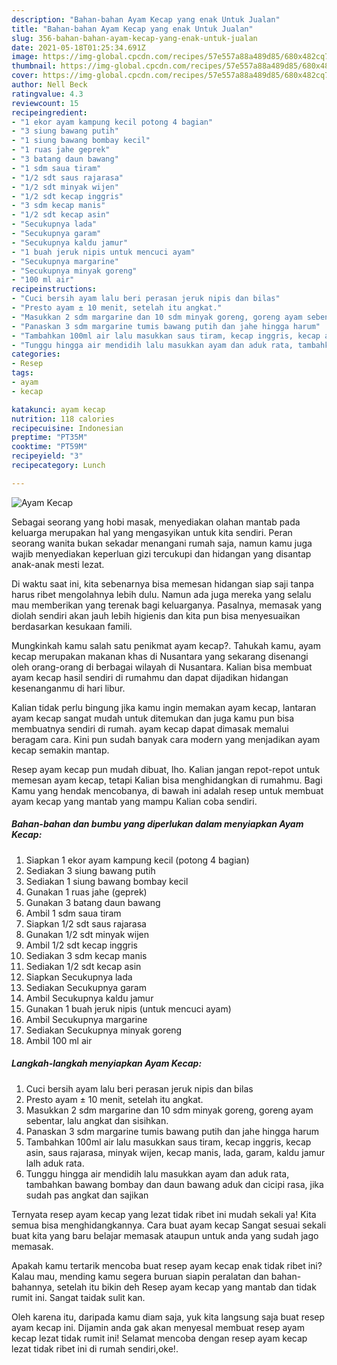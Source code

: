 ```yaml
---
description: "Bahan-bahan Ayam Kecap yang enak Untuk Jualan"
title: "Bahan-bahan Ayam Kecap yang enak Untuk Jualan"
slug: 356-bahan-bahan-ayam-kecap-yang-enak-untuk-jualan
date: 2021-05-18T01:25:34.691Z
image: https://img-global.cpcdn.com/recipes/57e557a88a489d85/680x482cq70/ayam-kecap-foto-resep-utama.jpg
thumbnail: https://img-global.cpcdn.com/recipes/57e557a88a489d85/680x482cq70/ayam-kecap-foto-resep-utama.jpg
cover: https://img-global.cpcdn.com/recipes/57e557a88a489d85/680x482cq70/ayam-kecap-foto-resep-utama.jpg
author: Nell Beck
ratingvalue: 4.3
reviewcount: 15
recipeingredient:
- "1 ekor ayam kampung kecil potong 4 bagian"
- "3 siung bawang putih"
- "1 siung bawang bombay kecil"
- "1 ruas jahe geprek"
- "3 batang daun bawang"
- "1 sdm saua tiram"
- "1/2 sdt saus rajarasa"
- "1/2 sdt minyak wijen"
- "1/2 sdt kecap inggris"
- "3 sdm kecap manis"
- "1/2 sdt kecap asin"
- "Secukupnya lada"
- "Secukupnya garam"
- "Secukupnya kaldu jamur"
- "1 buah jeruk nipis untuk mencuci ayam"
- "Secukupnya margarine"
- "Secukupnya minyak goreng"
- "100 ml air"
recipeinstructions:
- "Cuci bersih ayam lalu beri perasan jeruk nipis dan bilas"
- "Presto ayam ± 10 menit, setelah itu angkat."
- "Masukkan 2 sdm margarine dan 10 sdm minyak goreng, goreng ayam sebentar, lalu angkat dan sisihkan."
- "Panaskan 3 sdm margarine tumis bawang putih dan jahe hingga harum"
- "Tambahkan 100ml air lalu masukkan saus tiram, kecap inggris, kecap asin, saus rajarasa, minyak wijen, kecap manis, lada, garam, kaldu jamur lalh aduk rata."
- "Tunggu hingga air mendidih lalu masukkan ayam dan aduk rata, tambahkan bawang bombay dan daun bawang aduk dan cicipi rasa, jika sudah pas angkat dan sajikan"
categories:
- Resep
tags:
- ayam
- kecap

katakunci: ayam kecap 
nutrition: 118 calories
recipecuisine: Indonesian
preptime: "PT35M"
cooktime: "PT59M"
recipeyield: "3"
recipecategory: Lunch

---
```



![Ayam Kecap](https://img-global.cpcdn.com/recipes/57e557a88a489d85/680x482cq70/ayam-kecap-foto-resep-utama.jpg)

Sebagai seorang yang hobi masak, menyediakan olahan mantab pada keluarga merupakan hal yang mengasyikan untuk kita sendiri. Peran seorang  wanita bukan sekadar menangani rumah saja, namun kamu juga wajib menyediakan keperluan gizi tercukupi dan hidangan yang disantap anak-anak mesti lezat.

Di waktu  saat ini, kita sebenarnya bisa memesan hidangan siap saji tanpa harus ribet mengolahnya lebih dulu. Namun ada juga mereka yang selalu mau memberikan yang terenak bagi keluarganya. Pasalnya, memasak yang diolah sendiri akan jauh lebih higienis dan kita pun bisa menyesuaikan berdasarkan kesukaan famili. 



Mungkinkah kamu salah satu penikmat ayam kecap?. Tahukah kamu, ayam kecap merupakan makanan khas di Nusantara yang sekarang disenangi oleh orang-orang di berbagai wilayah di Nusantara. Kalian bisa membuat ayam kecap hasil sendiri di rumahmu dan dapat dijadikan hidangan kesenanganmu di hari libur.

Kalian tidak perlu bingung jika kamu ingin memakan ayam kecap, lantaran ayam kecap sangat mudah untuk ditemukan dan juga kamu pun bisa membuatnya sendiri di rumah. ayam kecap dapat dimasak memalui beragam cara. Kini pun sudah banyak cara modern yang menjadikan ayam kecap semakin mantap.

Resep ayam kecap pun mudah dibuat, lho. Kalian jangan repot-repot untuk memesan ayam kecap, tetapi Kalian bisa menghidangkan di rumahmu. Bagi Kamu yang hendak mencobanya, di bawah ini adalah resep untuk membuat ayam kecap yang mantab yang mampu Kalian coba sendiri.

<!--inarticleads1-->

##### Bahan-bahan dan bumbu yang diperlukan dalam menyiapkan Ayam Kecap:

1. Siapkan 1 ekor ayam kampung kecil (potong 4 bagian)
1. Sediakan 3 siung bawang putih
1. Sediakan 1 siung bawang bombay kecil
1. Gunakan 1 ruas jahe (geprek)
1. Gunakan 3 batang daun bawang
1. Ambil 1 sdm saua tiram
1. Siapkan 1/2 sdt saus rajarasa
1. Gunakan 1/2 sdt minyak wijen
1. Ambil 1/2 sdt kecap inggris
1. Sediakan 3 sdm kecap manis
1. Sediakan 1/2 sdt kecap asin
1. Siapkan Secukupnya lada
1. Sediakan Secukupnya garam
1. Ambil Secukupnya kaldu jamur
1. Gunakan 1 buah jeruk nipis (untuk mencuci ayam)
1. Ambil Secukupnya margarine
1. Sediakan Secukupnya minyak goreng
1. Ambil 100 ml air




<!--inarticleads2-->

##### Langkah-langkah menyiapkan Ayam Kecap:

1. Cuci bersih ayam lalu beri perasan jeruk nipis dan bilas
1. Presto ayam ± 10 menit, setelah itu angkat.
1. Masukkan 2 sdm margarine dan 10 sdm minyak goreng, goreng ayam sebentar, lalu angkat dan sisihkan.
1. Panaskan 3 sdm margarine tumis bawang putih dan jahe hingga harum
1. Tambahkan 100ml air lalu masukkan saus tiram, kecap inggris, kecap asin, saus rajarasa, minyak wijen, kecap manis, lada, garam, kaldu jamur lalh aduk rata.
1. Tunggu hingga air mendidih lalu masukkan ayam dan aduk rata, tambahkan bawang bombay dan daun bawang aduk dan cicipi rasa, jika sudah pas angkat dan sajikan




Ternyata resep ayam kecap yang lezat tidak ribet ini mudah sekali ya! Kita semua bisa menghidangkannya. Cara buat ayam kecap Sangat sesuai sekali buat kita yang baru belajar memasak ataupun untuk anda yang sudah jago memasak.

Apakah kamu tertarik mencoba buat resep ayam kecap enak tidak ribet ini? Kalau mau, mending kamu segera buruan siapin peralatan dan bahan-bahannya, setelah itu bikin deh Resep ayam kecap yang mantab dan tidak rumit ini. Sangat taidak sulit kan. 

Oleh karena itu, daripada kamu diam saja, yuk kita langsung saja buat resep ayam kecap ini. Dijamin anda gak akan menyesal membuat resep ayam kecap lezat tidak rumit ini! Selamat mencoba dengan resep ayam kecap lezat tidak ribet ini di rumah sendiri,oke!.

